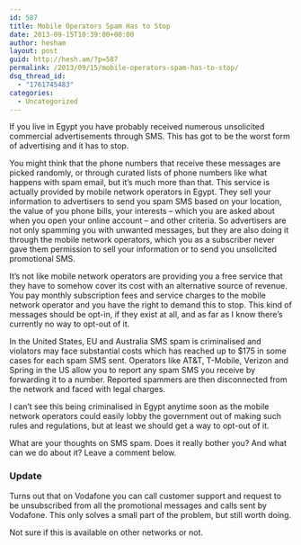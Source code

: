 ```yaml
---
id: 587
title: Mobile Operators Spam Has to Stop
date: 2013-09-15T10:39:00+00:00
author: hesham
layout: post
guid: http://hesh.am/?p=587
permalink: /2013/09/15/mobile-operators-spam-has-to-stop/
dsq_thread_id:
  - "1761745483"
categories:
  - Uncategorized
---
```

If you live in Egypt you have probably received numerous unsolicited commercial advertisements through SMS. This has got to be the worst form of advertising and it has to stop.

You might think that the phone numbers that receive these messages are picked randomly, or through curated lists of phone numbers like what happens with spam email, but it&#8217;s much more than that. This service is actually provided by mobile network operators in Egypt. They sell your information to advertisers to send you spam SMS based on your location, the value of you phone bills, your interests &#8211; which you are asked about when you open your online account &#8211; and other criteria. So advertisers are not only spamming you with unwanted messages, but they are also doing it through the mobile network operators, which you as a subscriber never gave them permission to sell your information or to send you unsolicited promotional SMS.

It&#8217;s not like mobile network operators are providing you a free service that they have to somehow cover its cost with an alternative source of revenue. You pay monthly subscription fees and service charges to the mobile network operator and you have the right to demand this to stop. This kind of messages should be opt-in, if they exist at all, and as far as I know there&#8217;s currently no way to opt-out of it.

In the United States, EU and Australia SMS spam is criminalised and violators may face substantial costs which has reached up to $175 in some cases for each spam SMS sent. Operators like AT&T, T-Mobile, Verizon and Spring in the US allow you to report any spam SMS you receive by forwarding it to a number. Reported spammers are then disconnected from the network and faced with legal charges.

I can&#8217;t see this being criminalised in Egypt anytime soon as the mobile network operators could easily lobby the government out of making such rules and regulations, but at least we should get a way to opt-out of it.

What are your thoughts on SMS spam. Does it really bother you? And what can we do about it? Leave a comment below.

### Update

Turns out that on Vodafone you can call customer support and request to be unsubscribed from all the promotional messages and calls sent by Vodafone. This only solves a small part of the problem, but still worth doing.

Not sure if this is available on other networks or not.